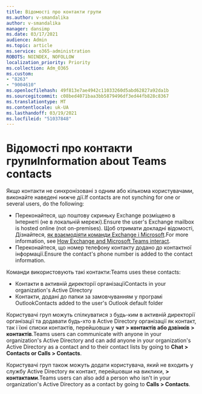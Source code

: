```yaml
---
title: Відомості про контакти групи
ms.author: v-smandalika
author: v-smandalika
manager: dansimp
ms.date: 03/17/2021
audience: Admin
ms.topic: article
ms.service: o365-administration
ROBOTS: NOINDEX, NOFOLLOW
localization_priority: Priority
ms.collection: Adm_O365
ms.custom:
- "8263"
- "9004610"
ms.openlocfilehash: 49f813e7ae4942c11033260d5abd62827a92da1b
ms.sourcegitcommit: c08bed4071baa3bb5879496df3ed44fb828c8367
ms.translationtype: MT
ms.contentlocale: uk-UA
ms.lasthandoff: 03/19/2021
ms.locfileid: "51037848"
---
```

# <a name="information-about-teams-contacts"></a><span data-ttu-id="c5806-102">Відомості про контакти групи</span><span class="sxs-lookup"><span data-stu-id="c5806-102">Information about Teams contacts</span></span>

<span data-ttu-id="c5806-103">Якщо контакти не синхронізовані з одним або кількома користувачами, виконайте наведені нижче дії.</span><span class="sxs-lookup"><span data-stu-id="c5806-103">If contacts are not synching for one or several users, do the following:</span></span>
- <span data-ttu-id="c5806-104">Переконайтеся, що поштову скриньку Exchange розміщено в Інтернеті (не в локальній мережі).</span><span class="sxs-lookup"><span data-stu-id="c5806-104">Ensure the user's Exchange mailbox is hosted online (not on-premises).</span></span> <span data-ttu-id="c5806-105">Щоб отримати докладні відомості, Дізнайтеся, [як взаємодіяти команди Exchange і Microsoft](https://docs.microsoft.com/microsoftteams/exchange-teams-interact).</span><span class="sxs-lookup"><span data-stu-id="c5806-105">For more information, see [How Exchange and Microsoft Teams interact](https://docs.microsoft.com/microsoftteams/exchange-teams-interact).</span></span>
- <span data-ttu-id="c5806-106">Переконайтеся, що номер телефону контакту додано до контактної інформації.</span><span class="sxs-lookup"><span data-stu-id="c5806-106">Ensure the contact's phone number is added to the contact information.</span></span>

<span data-ttu-id="c5806-107">Команди використовують такі контакти:</span><span class="sxs-lookup"><span data-stu-id="c5806-107">Teams uses these contacts:</span></span>

- <span data-ttu-id="c5806-108">Контакти в активній директорії організації</span><span class="sxs-lookup"><span data-stu-id="c5806-108">Contacts in your organization's Active Directory</span></span>
- <span data-ttu-id="c5806-109">Контакти, додані до папки за замовчуванням у програмі Outlook</span><span class="sxs-lookup"><span data-stu-id="c5806-109">Contacts added to the user's Outlook default folder</span></span>

<span data-ttu-id="c5806-110">Користувачі груп можуть спілкуватися з будь-ким в активній директорії організації та додавати будь-хто в Active Directory організації як контакт, так і їхні списки контактів, перейшовши у **чат > контактів або дзвінків > контактів**.</span><span class="sxs-lookup"><span data-stu-id="c5806-110">Teams users can communicate with anyone in your organization's Active Directory and can add anyone in your organization's Active Directory as a contact and to their contact lists by going to **Chat > Contacts or Calls > Contacts**.</span></span>

<span data-ttu-id="c5806-111">Користувачі груп також можуть додати користувача, який не входить у службу Active Directory як контакт, перейшовши на виклики, **> контактами**.</span><span class="sxs-lookup"><span data-stu-id="c5806-111">Teams users can also add a person who isn't in your organization's Active Directory as a contact by going to **Calls > Contacts**.</span></span>


